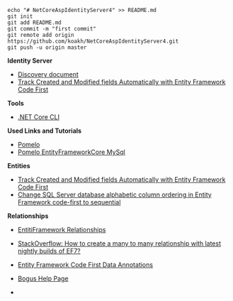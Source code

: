 ```
echo "# NetCoreAspIdentityServer4" >> README.md
git init
git add README.md
git commit -m "first commit"
git remote add origin https://github.com/koakh/NetCoreAspIdentityServer4.git
git push -u origin master
```

**Identity Server**

- [Discovery document](http://localhost:5000/.well-known/openid-configuration)
- [Track Created and Modified fields Automatically with Entity Framework Code First](http://benjii.me/2014/03/track-created-and-modified-fields-automatically-with-entity-framework-code-first/)

**Tools**

- [.NET Core CLI](https://docs.efproject.net/en/latest/miscellaneous/cli/dotnet.html)

**Used Links and Tutorials**

- [Pomelo](https://docs.microsoft.com/en-us/ef/core/providers/pomelo/)
- [Pomelo EntityFrameworkCore MySql](https://github.com/PomeloFoundation/Pomelo.EntityFrameworkCore.MySql/blob/master/README.md#getting-started)

**Entities**

- [Track Created and Modified fields Automatically with Entity Framework Code First](http://benjii.me/2014/03/track-created-and-modified-fields-automatically-with-entity-framework-code-first/)
- [Change SQL Server database alphabetic column ordering in Entity Framework code-first to sequential](http://stackoverflow.com/questions/33752065/change-sql-server-database-alphabetic-column-ordering-in-entity-framework-code-f)

**Relationships**

- [EntitiFramework Relationships](https://docs.microsoft.com/en-us/ef/core/modeling/relationships#many-to-many)
- [StackOverflow: How to create a many to many relationship with latest nightly builds of EF7?](http://stackoverflow.com/questions/29442493/how-to-create-a-many-to-many-relationship-with-latest-nightly-builds-of-ef7)

- [Entity Framework Code First Data Annotations](https://msdn.microsoft.com/en-us/library/jj591583(v=vs.113).aspx)
- [Bogus Help Page](https://github.com/bchavez/Bogus)
- 